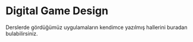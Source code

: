 # Digital Game Design
Derslerde gördüğümüz uygulamaların kendimce yazılmış hallerini buradan bulabilirsiniz.
